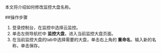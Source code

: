 本文将介绍如何修改监控大盘名称。

##操作步骤
1. 登录控制台，在监控中选择云监控。
2. 单击左侧导航栏中 **监控大盘**，进入当前监控大盘页面。
3. 在当前监控大盘的tab中选择需要的大盘，单击右上角的 **重命名**，输入新的名称，单击保存。